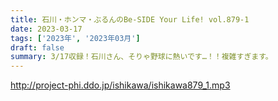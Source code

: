 ```yaml
---
title: 石川・ホンマ・ぶるんのBe-SIDE Your Life! vol.879-1
date: 2023-03-17
tags: ['2023年', '2023年03月']
draft: false
summary: 3/17収録！石川さん、そりゃ野球に熱いです…！！複雑すぎます。
---
```


http://project-phi.ddo.jp/ishikawa/ishikawa879_1.mp3
